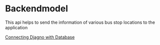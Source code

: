 # Backendmodel
This api helps to send the information of various bus stop locations to the application

[Connecting Djagno with Database](https://studygyaan.com/django/how-to-use-mysql-database-with-django-project)
